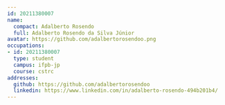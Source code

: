 ```yaml
---
id: 20211380007
name:
  compact: Adalberto Rosendo
  full: Adalberto Rosendo da Silva Júnior
avatar: https://github.com/adalbertorosendoo.png
occupations:
- id: 20211380007
  type: student
  campus: ifpb-jp
  course: cstrc
addresses:
  github: https://github.com/adalbertorosendoo
  linkedin: https://www.linkedin.com/in/adalberto-rosendo-494b201b4/
---
```

